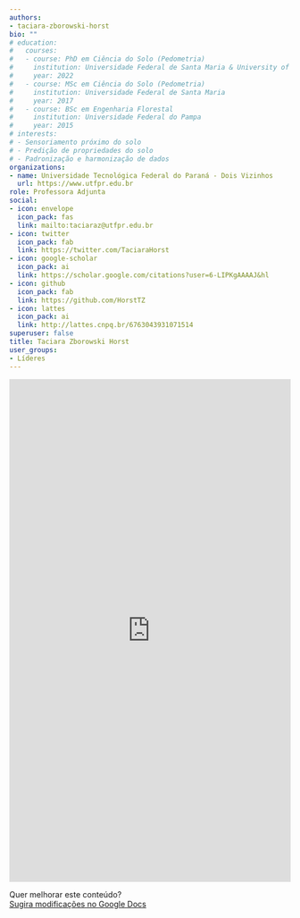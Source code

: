 ```yaml
---
authors:
- taciara-zborowski-horst
bio: ""
# education:
#   courses:
#   - course: PhD em Ciência do Solo (Pedometria)
#     institution: Universidade Federal de Santa Maria & University of Florida
#     year: 2022
#   - course: MSc em Ciência do Solo (Pedometria)
#     institution: Universidade Federal de Santa Maria
#     year: 2017
#   - course: BSc em Engenharia Florestal
#     institution: Universidade Federal do Pampa
#     year: 2015
# interests:
# - Sensoriamento próximo do solo
# - Predição de propriedades do solo
# - Padronização e harmonização de dados
organizations:
- name: Universidade Tecnológica Federal do Paraná - Dois Vizinhos
  url: https://www.utfpr.edu.br
role: Professora Adjunta
social:
- icon: envelope
  icon_pack: fas
  link: mailto:taciaraz@utfpr.edu.br
- icon: twitter
  icon_pack: fab
  link: https://twitter.com/TaciaraHorst
- icon: google-scholar
  icon_pack: ai
  link: https://scholar.google.com/citations?user=6-LIPKgAAAAJ&hl
- icon: github
  icon_pack: fab
  link: https://github.com/HorstTZ
- icon: lattes
  icon_pack: ai
  link: http://lattes.cnpq.br/6763043931071514
superuser: false
title: Taciara Zborowski Horst
user_groups:
- Líderes
---
```


<iframe frameborder="0" style="width: 100%; height: 900px" src="https://docs.google.com/document/d/e/2PACX-1vQ-rGEt1_ShYvvZpPf4JRuB5vtLMlpyK833wNdT2z4f8cqK_WNAwVFkeTP2UWnF7c3qKzGLdQDMBOPn/pub?embedded=true"></iframe>

Quer melhorar este conteúdo?<br>
[<i class="fa fa-edit" aria-hidden="true"></i> Sugira modificações no Google Docs][edit]

[edit]: https://docs.google.com/document/d/15HKCyWIu5Xeye5j0YBUFKeePP3vQ2T4LGAU_aRv_HJo/edit?usp=sharing
